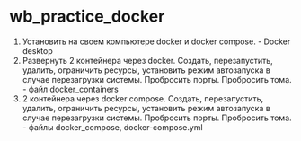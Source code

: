 # wb_practice_docker

1) Установить на своем компьютере docker и docker compose. - Docker desktop
2) Развернуть 2 контейнера через docker. Создать, перезапустить, удалить, ограничить ресурсы, установить режим автозапуска в случае перезагрузки системы. Пробросить порты. Пробросить тома. - файл docker_containers
3) 2 контейнера через docker compose. Создать, перезапустить, удалить, ограничить ресурсы, установить режим автозапуска в случае перезагрузки системы. Пробросить порты. Пробросить тома. - файлы docker_compose, docker-compose.yml
